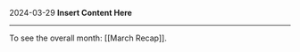 2024-03-29
__Insert Content Here__
_______________________
To see the overall month: [[March Recap]].